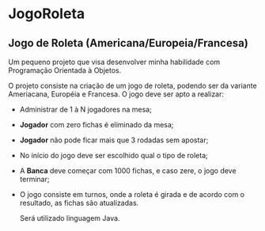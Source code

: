 # JogoRoleta

## Jogo de Roleta (Americana/Europeia/Francesa)

Um pequeno projeto que visa desenvolver minha habilidade com Programação Orientada à Objetos.

O projeto consiste na criação de um jogo de roleta, podendo ser da variante Ameriacana, Européia e Francesa.
O jogo deve ser apto a realizar:

* Administrar de 1 à N jogadores na mesa;
* **Jogador** com zero fichas é eliminado da mesa;
* **Jogador** não pode ficar mais que 3 rodadas sem apostar;
* No início do jogo deve ser escolhido qual o tipo de roleta;
* A **Banca** deve começar com 1000 fichas, e caso zere, o jogo deve terminar;
* O jogo consiste em turnos, onde a roleta é girada e de acordo com o resultado, as fichas são atualizadas.

	Será utilizado linguagem Java.	
